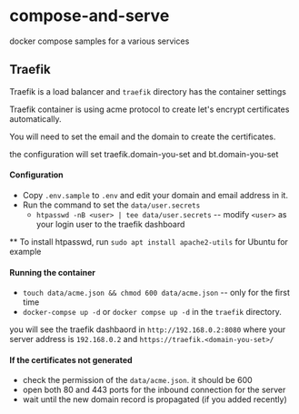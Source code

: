 # compose-and-serve
docker compose samples for a various services

## Traefik

Traefik is a load balancer and `traefik` directory has the container settings

Traefik container is using acme protocol to create let's encrypt certificates automatically.

You will need to set the email and the domain to create the certificates.

the configuration will set traefik.domain-you-set and bt.domain-you-set

#### Configuration

- Copy `.env.sample` to `.env` and edit your domain and email address in it.
- Run the command to set the `data/user.secrets`
  - `htpasswd -nB <user> | tee data/user.secrets` -- modify `<user>` as your login user to the traefik dashboard

** To install htpasswd, run `sudo apt install apache2-utils` for Ubuntu for example

#### Running the container

- `touch data/acme.json && chmod 600 data/acme.json` -- only for the first time
- `docker-compse up -d` or `docker compse up -d` in the `traefik` directory.

you will see the traefik dashbaord in `http://192.168.0.2:8080` where your server address is `192.168.0.2` and
`https://traefik.<domain-you-set>/`


#### If the certificates not generated

- check the permission of the `data/acme.json`. it should be 600
- open both 80 and 443 ports for the inbound connection for the server
- wait until the new domain record is propagated (if you added recently)
